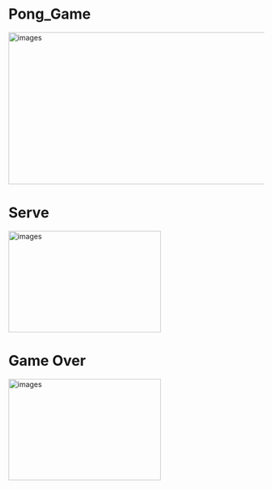 # Pong_Game
<img src="https://github.com/busolbuse/Pong_Game/assets/72972981/119c888f-bf74-4715-8f3a-fde067a4a2c6)https://github.com/busolbuse/Pong_Game/assets/72972981/119c888f-bf74-4715-8f3a-fde067a4a2c6" alt="images"  width="600" height="300">

# Serve

<img src="https://github.com/busolbuse/Pong_Game/assets/72972981/12612e56-87ed-4411-8bda-142305413118" alt="images"  width="300" height="200">

# Game Over
<img src="https://github.com/busolbuse/Pong_Game/assets/72972981/ffe023b9-af83-4bec-a92a-57d9b11d21fd" alt="images"  width="300" height="200">





